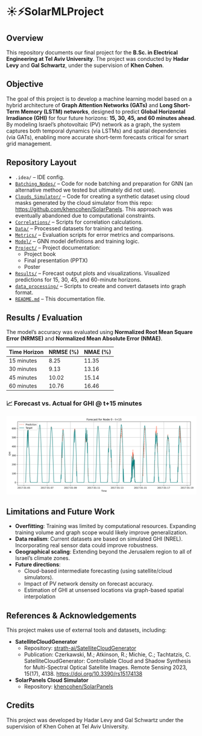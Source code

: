 # ☀️⚡SolarMLProject
## Overview
This repository documents our final project for the **B.Sc. in Electrical Engineering at Tel Aviv University**.
The project was conducted by **Hadar Levy** and **Gal Schwartz**, under the supervision of **Khen Cohen**.

## Objective
The goal of this project is to develop a machine learning model based on a hybrid architecture of **Graph Attention Networks (GATs)** and **Long Short-Term Memory (LSTM) networks**, designed to predict **Global Horizontal Irradiance (GHI)** for four future horizons: **15, 30, 45, and 60 minutes ahead**.
By modeling Israel’s photovoltaic (PV) network as a graph, the system captures both temporal dynamics (via LSTMs) and spatial dependencies (via GATs), enabling more accurate short-term forecasts critical for smart grid management.

## Repository Layout
- `.idea/` – IDE config.
- [`Batching_Nodes/`](./Batching_Nodes) – Code for node batching and preparation for GNN (an alternative method we tested but ultimately did not use).
- [`Clouds_Simulator/`](./Clouds_Simulator) – Code for creating a synthetic dataset using cloud masks generated by the cloud simulator from this repo: https://github.com/khencohen/SolarPanels. This approach was eventually abandoned due to computational constraints.
- [`Correlations/`](./Correlations) – Scripts for correlation calculations.
- [`Data/`](./Data) – Processed datasets for training and testing.
- [`Metrics/`](./Metrics) – Evaluation scripts for error metrics and comparisons.
- [`Model/`](./Model) – GNN model definitions and training logic.
- [`Project/`](./Project) – Project documentation:
  - Project book
  - Final presentation (PPTX)
  - Poster
- [`Results/`](./Results) – Forecast output plots and visualizations. Visualized predictions for 15, 30, 45, and 60-minute horizons.
- [`data_processing/`](./data_proccessing) – Scripts to create and convert datasets into graph format.
- [`README.md`](./README.md) – This documentation file.

## Results / Evaluation
The model’s accuracy was evaluated using **Normalized Root Mean Square Error (NRMSE)** and **Normalized Mean Absolute Error (NMAE)**.

| Time Horizon | NRMSE (%) | NMAE (%) |
|--------------|-----------|----------|
| 15 minutes   |    8.25   |   11.35  |
| 30 minutes   |    9.13   |   13.16  |
| 45 minutes   |    10.02  |   15.14  |
| 60 minutes   |    10.76  |   16.46  |

### 📈 Forecast vs. Actual for GHI @ t+15 minutes
![Actual Versus Prediction for 15 minutes forecasting](Results/+15/forecast_node0_t+15.png)

## Limitations and Future Work
- **Overfitting**: Training was limited by computational resources. Expanding training volume and graph scope would likely improve generalization.
- **Data realism**: Current datasets are based on simulated GHI (NREL). Incorporating real sensor data could improve robustness.
- **Geographical scaling**: Extending beyond the Jerusalem region to all of Israel’s climate zones.
- **Future directions**:
  - Cloud-based intermediate forecasting (using satellite/cloud simulators).
  - Impact of PV network density on forecast accuracy.
  - Estimation of GHI at unsensed locations via graph-based spatial interpolation

## References & Acknowledgements
This project makes use of external tools and datasets, including:
- **SatelliteCloudGenerator**
  - Repository: [strath-ai/SatelliteCloudGenerator](https://github.com/strath-ai/SatelliteCloudGenerator)  
  - Publication: Czerkawski, M.; Atkinson, R.; Michie, C.; Tachtatzis, C. SatelliteCloudGenerator: Controllable Cloud and Shadow Synthesis for Multi-Spectral Optical Satellite Images. Remote Sensing 2023, 15(17), 4138. https://doi.org/10.3390/rs15174138
- **SolarPanels Cloud Simulator**
  - Repository: [khencohen/SolarPanels](https://github.com/khencohen/SolarPanels)  

## Credits
This project was developed by Hadar Levy and Gal Schwartz under the supervision of Khen Cohen at Tel Aviv University.

